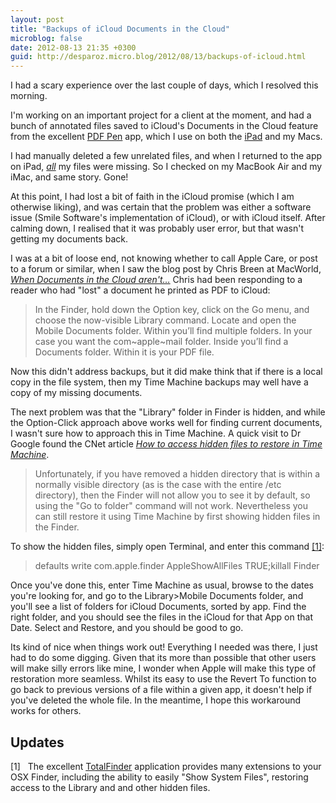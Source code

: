 ```yaml
---
layout: post
title: "Backups of iCloud Documents in the Cloud"
microblog: false
date: 2012-08-13 21:35 +0300
guid: http://desparoz.micro.blog/2012/08/13/backups-of-icloud.html
---
```

<p><a href="http://www.apple.com/icloud/"><img style="float: right;" title="" alt="" src="http://desparoz.me/uploads/2017/efc9c122ed.jpg" width="" height="" border="0" /></a>
I had a scary experience over the last couple of days, which I resolved this morning.</p>
<p>I'm working on an important project for a client at the moment, and had a bunch of annotated files saved to iCloud's Documents in the Cloud feature from the excellent <a href="http://smilesoftware.com/PDFpen/">PDF Pen</a> app, which I use on both the <a href="http://smilesoftware.com/PDFpen/iOS/index.html">iPad</a> and my Macs.</p>
<p>I had manually deleted a few unrelated files, and when I returned to the app on iPad, <span style="font-style: italic; text-decoration: underline;">all</span> my files were missing. So I checked on my MacBook Air and my iMac, and same story. Gone!</p>
<p>At this point, I had lost a bit of faith in the iCloud promise (which I am otherwise liking), and was certain that the problem was either a software issue (Smile Software's implementation of iCloud), or with iCloud itself. After calming down, I realised that it was probably user error, but that wasn't getting my documents back.</p>
<p>I was at a bit of loose end, not knowing whether to call Apple Care, or post to a forum or similar, when I saw the blog post by Chris Breen at MacWorld, <a href="http://www.macworld.com/article/1168122/when_documents_in_the_cloud_arent.html"><em>When Documents in the Cloud aren't…</em></a> Chris had been responding to a reader who had "lost" a document he printed as PDF to iCloud:</p>
<blockquote><p>In the Finder, hold down the Option key, click on the Go menu, and choose the now-visible Library command. Locate and open the Mobile Documents folder. Within you’ll find multiple folders. In your case you want the com~apple~mail folder. Inside you’ll find a Documents folder. Within it is your PDF file.</p></blockquote>
<p>Now this didn't address backups, but it did make think that if there is a local copy in the file system, then my Time Machine backups may well have a copy of my missing documents.</p>
<p>The next problem was that the "Library" folder in Finder is hidden, and while the Option-Click approach above works well for finding current documents, I wasn't sure how to approach this in Time Machine. A quick visit to Dr Google found the CNet article <a href="http://howto.cnet.com/8301-11310_39-20062357-285/how-to-access-hidden-files-to-restore-in-time-machine/"><em>How to access hidden files to restore in Time Machine</em></a>.</p>
<blockquote><p>Unfortunately, if you have removed a hidden directory that is within a normally visible directory (as is the case with the entire /etc directory), then the Finder will not allow you to see it by default, so using the "Go to folder" command will not work. Nevertheless you can still restore it using Time Machine by first showing hidden files in the Finder.</p></blockquote>
<p>To show the hidden files, simply open Terminal, and enter this command <a href="#footnote-1">[1]</a>:</p>
<blockquote><p>defaults write com.apple.finder AppleShowAllFiles TRUE;killall Finder</p></blockquote>
<p>Once you've done this, enter Time Machine as usual, browse to the dates you're looking for, and go to the Library&gt;Mobile Documents folder, and you'll see a list of folders for iCloud Documents, sorted by app. Find the right folder, and you should see the files in the iCloud for that App on that Date. Select and Restore, and you should be good to go.</p>
<p>Its kind of nice when things work out! Everything I needed was there, I just had to do some digging. Given that its more than possible that other users will make silly errors like mine, I wonder when Apple will make this type of restoration more seamless. Whilst its easy to use the Revert To function to go back to previous versions of a file within a given app, it doesn't help if you've deleted the whole file. In the meantime, I hope this workaround works for others.</p>
<h2>Updates</h2>
<p id="footnote-1">[1]   The excellent <a href="http://totalfinder.binaryage.com">TotalFinder</a> application provides many extensions to your OSX Finder, including the ability to easily "Show System Files", restoring access to the Library and and other hidden files.</p>
